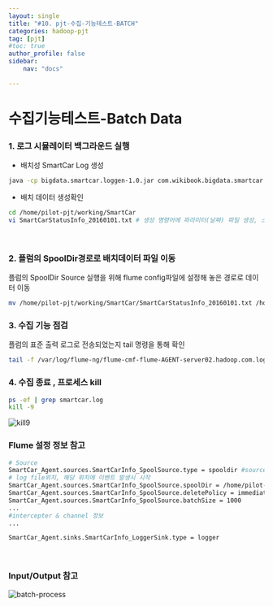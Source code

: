 ```yaml
---
layout: single
title: "#10. pjt-수집-기능테스트-BATCH"
categories: hadoop-pjt
tag: [pjt]
#toc: true 
author_profile: false
sidebar:
    nav: "docs"

---
```


# 수집기능테스트-Batch Data

###  1. 로그 시뮬레이터 백그라운드 실행

+ 배치성 SmartCar Log 생성


```bash
java -cp bigdata.smartcar.loggen-1.0.jar com.wikibook.bigdata.smartcar.loggen.CarLogMain 20160101 3 
```

+ 배치 데이터 생성확인 

```bash
cd /home/pilot-pjt/working/SmartCar
vi SmartCarStatusInfo_20160101.txt # 생성 명령어에 파라미터(날짜) 파일 생성, 스마트카3대 분량
```

<br>

### 2. 플럼의 SpoolDir경로로 배치데이터 파일 이동

플럼의 SpoolDir Source 실행을 위해 flume config파일에 설정해 놓은 경로로 데이터 이동

```bash
mv /home/pilot-pjt/working/SmartCar/SmartCarStatusInfo_20160101.txt /home/pilot-pjt/working/car-bat-log/
```



### 3. 수집 기능 점검

플럼의 표준 출력 로그로 전송되었는지 tail 명령을 통해 확인

```bash
tail -f /var/log/flume-ng/flume-cmf-flume-AGENT-server02.hadoop.com.log
```



### 4. 수집 종료 , 프로세스 kill

```bash
ps -ef | grep smartcar.log
kill -9 
```

![kill9](../../images/2022-08-16-10-pjt-플럼-카프카-기능테스트1/kill9.PNG)



### Flume 설정 정보 참고

```bash
# Source
SmartCar_Agent.sources.SmartCarInfo_SpoolSource.type = spooldir #source type
# log file위치, 해당 위치에 이벤트 발생시 시작 
SmartCar_Agent.sources.SmartCarInfo_SpoolSource.spoolDir = /home/pilot-pjt/working/car-batch-log 
SmartCar_Agent.sources.SmartCarInfo_SpoolSource.deletePolicy = immediate #파일 처리 후 삭제 
SmartCar_Agent.sources.SmartCarInfo_SpoolSource.batchSize = 1000 
...
#intercepter & channel 정보 
...

SmartCar_Agent.sinks.SmartCarInfo_LoggerSink.type = logger
```

<br>

### Input/Output 참고



![batch-process](../../images/2022-08-16-10-pjt-플럼-카프카-기능테스트1/batch-process.PNG)

